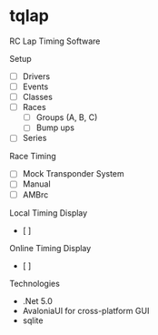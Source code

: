 # tqlap
RC Lap Timing Software

Setup
- [ ] Drivers
- [ ] Events
- [ ] Classes
- [ ] Races
    - [ ] Groups (A, B, C)
    - [ ] Bump ups
- [ ] Series

Race Timing
- [ ] Mock Transponder System
- [ ] Manual
- [ ] AMBrc

Local Timing Display
- [ ] 

Online Timing Display
- [ ] 

Technologies
- .Net 5.0
- AvaloniaUI for cross-platform GUI
- sqlite


